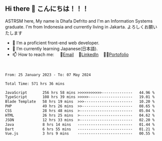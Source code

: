 ## Hi there 👋 こんにちは！！！
ASTRSM here, My name is Dhafa Defrito and I'm an Information Systems graduate. I'm from Indonesia and currently living in Jakarta. よろしくお願いたします

- 🔭 I’m a proficient front-end web developer.
- 🌱 I’m currently learning Japanese(日本語).
- 📫 How to reach me: &nbsp;&nbsp;&nbsp;&nbsp;📧[Email](ddefrito@gmail.com)&nbsp;&nbsp;&nbsp;&nbsp;💼[LinkedIn](https://www.linkedin.com/in/dhafa-defrita-rama-yudistira-9357a9229/)&nbsp;&nbsp;&nbsp;&nbsp;👨‍🎨[Portofolio](https://ddefrito.vercel.app/)
<br>
<!-- <p align="left">
<a href="https://github.com/ASTRSM">
  <img height="180em" src="https://github-readme-stats-eight-theta.vercel.app/api?username=ASTRSM&show_icons=true&theme=dracula&include_all_commits=true&count_private=true"/>
  <img height="180em" src="https://github-readme-stats-eight-theta.vercel.app/api/top-langs/?username=ASTRSM&layout=compact&langs_count=8&theme=dracula"/>
</a>
</p> -->

<!--START_SECTION:waka-->

```txt
From: 25 January 2023 - To: 07 May 2024

Total Time: 571 hrs 36 mins

JavaScript       256 hrs 58 mins >>>>>>>>>>>--------------   44.96 %
TypeScript       108 hrs 39 mins >>>>>--------------------   19.01 %
Blade Template   58 hrs 19 mins  >>>----------------------   10.20 %
PHP              49 hrs 26 mins  >>-----------------------   08.65 %
CSS              28 hrs 48 mins  >------------------------   05.04 %
HTML             26 hrs 25 mins  >------------------------   04.62 %
JSON             12 hrs 33 mins  >------------------------   02.20 %
Java             8 hrs 14 mins   -------------------------   01.44 %
Dart             6 hrs 55 mins   -------------------------   01.21 %
Vue.js           3 hrs 9 mins    -------------------------   00.55 %
```

<!--END_SECTION:waka-->
